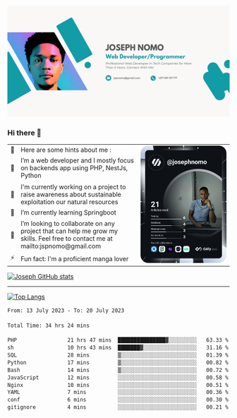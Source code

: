 ![Banner of my profile!](/Joseph_NOMO_NEW.png "Banner")

### Hi there 👋

<!--- | --  | 👋  | Here are some hints about me :                                                                                                 | <td rowspan=6><img src="/devcard.svg" width="400" alt="Joseph NOMO's Dev Card"/></td> |
| --- | --- | ------------------------------------------------------------------------------------------------------------------------------ | ------------------------------------------------------------------------------------- |
| --  | 🔭  | I’m a web developer and I mostly focus on backends app using PHP, NestJs, Python                                               |
| --  | 🦁  | I'm currently working on a project to raise awareness about sustainable exploitation our natural resources                     |
| --  | 🌱  | I’m currently learning Springboot                                                                                              |
| --  | 👯  | I’m looking to collaborate on any project that can help me grow my skills. Feel free to contact me at mailto:jspnomo@gmail.com |
| --  | ⚡  | Fun fact: I'm a proficient manga lover                                                                                         |
--->

<table>
    <tr>
        <td width="1%">👋</td>
        <td width="55%">Here are some hints about me :</td>
        <td rowspan=6 width="44%"><img src="/devcard.svg" width="400" alt="Joseph NOMO's Dev Card"/></td>
    </tr>
    <tr>
        <td>🔭</td>
        <td>I’m a web developer and I mostly focus on backends app using PHP, NestJs, Python</td>
    </tr>
    <tr>
        <td>🦁</td>
        <td>I'm currently working on a project to raise awareness about sustainable exploitation our natural resources</td>
    </tr>
    <tr>
        <td>🌱</td>
        <td>I’m currently learning Springboot</td>
    </tr>
    <tr>
        <td>👯</td>
        <td>I’m looking to collaborate on any project that can help me grow my skills. Feel free to contact me at mailto:jspnomo@gmail.com</td>
    </tr>
    <tr>
        <td>⚡</td>
        <td>Fun fact: I'm a proficient manga lover</td>
    </tr>

</table>

[![Joseph GitHub stats](https://github-readme-stats-seven-sigma-53.vercel.app/api?username=Jspascal)](https://github.com/Jspascal/github-readme-stats)

---

[![Top Langs](https://github-readme-stats-seven-sigma-53.vercel.app/api/top-langs/?username=Jspascal&layout=compact)](https://github.com/Jspascal/github-readme-stats)

<!--START_SECTION:waka-->

```txt
From: 13 July 2023 - To: 20 July 2023

Total Time: 34 hrs 24 mins

PHP                21 hrs 47 mins  ███████████████▓░░░░░░░░░   63.33 %
sh                 10 hrs 43 mins  ███████▓░░░░░░░░░░░░░░░░░   31.16 %
SQL                28 mins         ▒░░░░░░░░░░░░░░░░░░░░░░░░   01.39 %
Python             17 mins         ▒░░░░░░░░░░░░░░░░░░░░░░░░   00.82 %
Bash               14 mins         ▒░░░░░░░░░░░░░░░░░░░░░░░░   00.72 %
JavaScript         12 mins         ░░░░░░░░░░░░░░░░░░░░░░░░░   00.58 %
Nginx              10 mins         ░░░░░░░░░░░░░░░░░░░░░░░░░   00.51 %
YAML               7 mins          ░░░░░░░░░░░░░░░░░░░░░░░░░   00.36 %
conf               6 mins          ░░░░░░░░░░░░░░░░░░░░░░░░░   00.30 %
gitignore          4 mins          ░░░░░░░░░░░░░░░░░░░░░░░░░   00.21 %
```

<!--END_SECTION:waka-->
